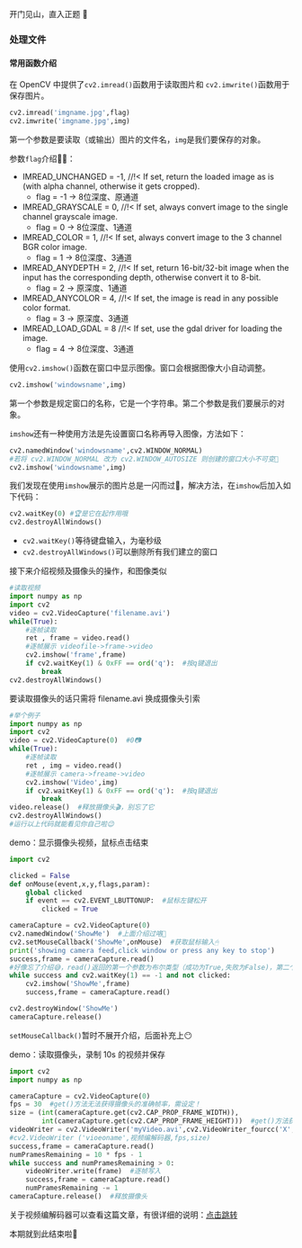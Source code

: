 开门见山，直入正题 🎈

### 处理文件

#### 常用函数介绍

在 OpenCV 中提供了`cv2.imread()`函数用于读取图片和 `cv2.imwrite()`函数用于保存图片。

```python
cv2.imread('imgname.jpg',flag)
cv2.imwrite('imgname.jpg',img)
```

第一个参数是要读取（或输出）图片的文件名，`img`是我们要保存的对象。

参数`flag`介绍🕵️‍♂️：

- IMREAD_UNCHANGED = -1, //!< If set, return the loaded image as is (with alpha channel, otherwise it gets cropped).   
  - flag = -1 -> 8位深度、原通道
- IMREAD_GRAYSCALE = 0,  //!< If set, always convert image to the single channel grayscale image.  
  - flag = 0 -> 8位深度、1通道
- IMREAD_COLOR = 1,  //!< If set, always convert image to the 3 channel BGR color image. 
  - flag = 1 -> 8位深度、3通道
- IMREAD_ANYDEPTH = 2,  //!< If set, return 16-bit/32-bit image when the input has the corresponding depth, otherwise convert it to 8-bit.  
  - flag = 2 -> 原深度、1通道
- IMREAD_ANYCOLOR = 4,  //!< If set, the image is read in any possible color format.  
  - flag = 3 -> 原深度、3通道
- IMREAD_LOAD_GDAL = 8   //!< If set, use the gdal driver for loading the image.   
  - flag = 4 -> 8位深度、3通道

使用`cv2.imshow()`函数在窗口中显示图像。窗口会根据图像大小自动调整。

```python
cv2.imshow('windowsname',img)
```

第一个参数是规定窗口的名称，它是一个字符串。第二个参数是我们要展示的对象。

`imshow`还有一种使用方法是先设置窗口名称再导入图像，方法如下：

```python
cv2.namedWindow('windowsname',cv2.WINDOW_NORMAL)
#若将 cv2.WINDOW_NORMAL 改为 cv2.WINDOW_AUTOSIZE 则创建的窗口大小不可变📌
cv2.imshow('windowsname',img)
```

我们发现在使用`imshow`展示的图片总是一闪而过🎃，解决方法，在`imshow`后加入如下代码：

```python
cv2.waitKey(0) #🏆是它在起作用哦
cv2.destroyAllWindows()
```

- `cv2.waitKey()`等待键盘输入，为毫秒级
- `cv2.destroyAllWindows()`可以删除所有我们建立的窗口

接下来介绍视频及摄像头的操作，和图像类似

```python
#读取视频
import numpy as np
import cv2
video = cv2.VideoCapture('filename.avi')
while(True):
	#逐帧读取
    ret , frame = video.read()
    #逐帧展示 videofile->frame->video
    cv2.imshow('frame',frame)
    if cv2.waitKey(1) & 0xFF == ord('q'):  #按q键退出
    	break
cv2.destroyAllWindows()
```

要读取摄像头的话只需将 filename.avi 换成摄像头引索

```python
#举个例子
import numpy as np
import cv2
video = cv2.VideoCapture(0)  #0📷
while(True):
	#逐帧读取
    ret , img = video.read()
    #逐帧展示 camera->freame->video
    cv2.imshow('Video',img)
    if cv2.waitKey(1) & 0xFF == ord('q'):  #按q键退出
    	break
video.release()  #释放摄像头🎬，别忘了它
cv2.destroyAllWindows()
#运行以上代码就能看见你自己啦😉
```

demo：显示摄像头视频，鼠标点击结束

```python
import cv2

clicked = False
def onMouse(event,x,y,flags,param):
    global clicked
    if event == cv2.EVENT_LBUTTONUP:  #鼠标左键松开
        clicked = True

cameraCapture = cv2.VideoCapture(0)
cv2.namedWindow('ShowMe')  #上面介绍过咯🥳
cv2.setMouseCallback('ShowMe',onMouse)  #获取鼠标输入🖱
print('showing camera feed,click window or press any key to stop')
success,frame = cameraCapture.read()  
#好像忘了介绍😅，read()返回的第一个参数为布尔类型（成功为True,失败为False)，第二个为每一帧的图片
while success and cv2.waitKey(1) == -1 and not clicked:
    cv2.imshow('ShowMe',frame)
    success,frame = cameraCapture.read()

cv2.destroyWindow('ShowMe')
cameraCapture.release()
```

`setMouseCallback()`暂时不展开介绍，后面补充上😶

demo：读取摄像头，录制 10s 的视频并保存

```python
import cv2
import numpy as np

cameraCapture = cv2.VideoCapture(0)
fps = 30  #get()方法无法获得摄像头的准确帧率，需设定！
size = (int(cameraCapture.get(cv2.CAP_PROP_FRAME_WIDTH)),
        int(cameraCapture.get(cv2.CAP_PROP_FRAME_HEIGHT)))  #get()方法获取宽度和高度
videoWriter = cv2.VideoWriter('myVideo.avi',cv2.VideoWriter_fourcc('X','V','I','D'),fps,size)
#cv2.VideoWriter ('vioeoname',视频编解码器,fps,size)
success,frame = cameraCapture.read()
numPramesRemaining = 10 * fps - 1
while success and numPramesRemaining > 0:
    videoWriter.write(frame)  #逐帧写入
    success,frame = cameraCapture.read()
    numPramesRemaining -= 1
cameraCapture.release()  #释放摄像头
```

关于视频编解码器可以查看这篇文章，有很详细的说明：[点击跳转](https://blog.csdn.net/dcrmg/article/details/52215930)

本期就到此结束啦🎏
